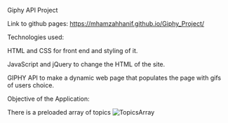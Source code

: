 Giphy API Project

Link to github pages: https://mhamzahhanif.github.io/Giphy_Project/

Technologies used:

  HTML and CSS for front end and styling of it.

  JavaScript and jQuery to change the HTML of the site.

  GIPHY API to make a dynamic web page that populates the page with gifs of users choice.

Objective of the Application:

  There is a preloaded array of topics 
  ![TopicsArray](https://github.com/mhamzahhanif/Giphy_Project/blob/master/assets/images/topicsArray.PNG)

